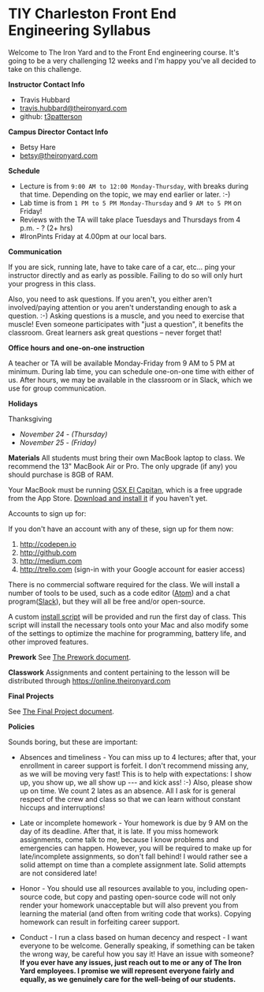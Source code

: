 # TIY Charleston Front End Engineering Syllabus

Welcome to The Iron Yard and to the Front End engineering course. It's going to be a very challenging 12 weeks and I'm happy you've all decided to take on this challenge.


**Instructor Contact Info**

- Travis Hubbard
- [travis.hubbard@theironyard.com](mailto:travis.hubbrd@theironyard.com)
- github: [t3patterson](http://github.com/t3patterson)

**Campus Director Contact Info**

- Betsy Hare
- [betsy@theironyard.com](mailto:betsy@theironyard.com)

**Schedule**

- Lecture is from `9:00 AM to 12:00 Monday-Thursday`, with breaks during that time. Depending on the topic, we may end earlier or later. :-)
- Lab time is from `1 PM to 5 PM Monday-Thursday` and `9 AM to 5 PM` on Friday!
- Reviews with the TA will take place Tuesdays and Thursdays from 4 p.m. - ? (2+ hrs)
- #IronPints Friday at 4.00pm at our local bars.

**Communication**

If you are sick, running late, have to take care of a car, etc... ping your instructor directly and as early as possible. Failing to do so will only hurt your progress in this class.

Also, you need to ask questions. If you aren't, you either aren't involved/paying attention or you aren't understanding enough to ask a question. :-) Asking questions is a muscle, and you need to exercise that muscle! Even someone participates with "just a question", it benefits the classroom. Great learners ask great questions – never forget that!


**Office hours and one-on-one instruction**

A teacher or TA will be available Monday-Friday from 9 AM to 5 PM at minimum. During lab time, you can schedule one-on-one time with either of us. After hours, we may be available in the classroom or in Slack, which we use for group communication.

**Holidays**

Thanksgiving
  - *November 24 - (Thursday)*
  - *November 25 - (Friday)*

**Materials**
All students must bring their own MacBook laptop to class. We recommend the 13" MacBook Air or Pro. The only upgrade (if any) you should purchase is 8GB of RAM.

Your MacBook must be running [OSX El Capitan](https://itunes.apple.com/us/app/os-x-el-capitan/id1018109117?mt=12), which is a free upgrade from the App Store. [Download and install it](https://itunes.apple.com/us/app/os-x-el-capitan/id1018109117?mt=12) if you haven't yet.

Accounts to sign up for:

If you don't have an account with any of these, sign up for them now:

1. http://codepen.io
2. http://github.com
3. http://medium.com
4. http://trello.com (sign-in with your Google account for easier access)

There is no commercial software required for the class. We will install a number of tools to be used, such as a code editor ([Atom](https://atom.io/)) and a chat program([Slack](https://slack.com/)), but they will all be free and/or open-source.

A custom [install script](https://github.com/TIY-Charleston-Front-End-Engineering/Course-Guide/blob/master/Resources/system-resources/ultimate-install-script.sh) will be provided and run the first day of class. This script will install the necessary tools onto your Mac and also modify some of the settings to optimize the machine for programming, battery life, and other improved features.

**Prework**
See [The Prework document](./resources/prework.md).

**Classwork**
Assignments and content pertaining to the lesson will be distributed through https://online.theironyard.com

**Final Projects**

See [The Final Project document](./resources/final-project.md).


**Policies**

Sounds boring, but these are important:

- Absences and timeliness - You can miss up to 4 lectures; after that, your enrollment in career support is forfeit. I don't recommend missing any, as we will be moving very fast! This is to help with expectations: I show up, you show up, we all show up --- and kick ass! :-) Also, please show up on time. We count 2 lates as an absence. All I ask for is general respect of the crew and class so that we can learn without constant hiccups and interruptions!

- Late or incomplete homework - Your homework is due by 9 AM on the day of its deadline. After that, it is late. If you miss homework assignments, come talk to me, because I know problems and emergencies can happen. However, you will be required to make up for late/incomplete assignments, so don't fall behind! I would rather see a solid attempt on time than a complete assignment late. Solid attempts are not considered late!

- Honor - You should use all resources available to you, including open-source code, but copy and pasting open-source code will not only render your homework unacceptable but will also prevent you from learning the material (and often from writing code that works). Copying homework can result in forfeiting career support.

- Conduct - I run a class based on human decency and respect - I want everyone to be welcome. Generally speaking, if something can be taken the wrong way, be careful how you say it! Have an issue with someone? **If you ever have any issues, just reach out to me or any of The Iron Yard employees. I promise we will represent everyone fairly and equally, as we genuinely care for the well-being of our students.**
